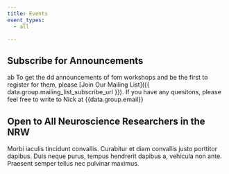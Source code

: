 ```yaml
---
title: Events
event_types:
  - all

---
```


## Subscribe for Announcements

ab To get the dd  announcements of fom workshops and be the first to register for them, please [Join Our Mailing List]({{ data.group.mailing_list_subscribe_url }}).  If you have any quesitons, please feel free to write to Nick at {{data.group.email}}

## Open to All Neuroscience Researchers in the NRW

Morbi iaculis tincidunt convallis. Curabitur et diam convallis justo porttitor dapibus. Duis neque purus, tempus hendrerit dapibus a, vehicula non ante. Praesent semper tellus nec pulvinar maximus.

